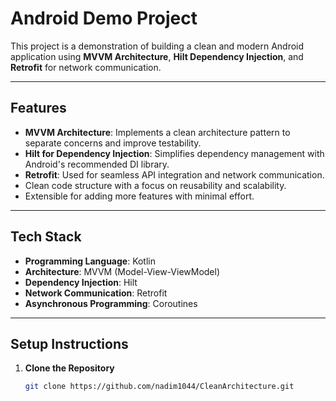 # Android Demo Project

This project is a demonstration of building a clean and modern Android application using **MVVM Architecture**, **Hilt Dependency Injection**, and **Retrofit** for network communication.

---

## **Features**
- **MVVM Architecture**: Implements a clean architecture pattern to separate concerns and improve testability.
- **Hilt for Dependency Injection**: Simplifies dependency management with Android's recommended DI library.
- **Retrofit**: Used for seamless API integration and network communication.
- Clean code structure with a focus on reusability and scalability.
- Extensible for adding more features with minimal effort.

---

## **Tech Stack**
- **Programming Language**: Kotlin
- **Architecture**: MVVM (Model-View-ViewModel)
- **Dependency Injection**: Hilt
- **Network Communication**: Retrofit
- **Asynchronous Programming**: Coroutines

---

## **Setup Instructions**

1. **Clone the Repository**
   ```bash
   git clone https://github.com/nadim1044/CleanArchitecture.git
